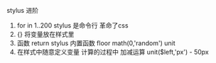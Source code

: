 stylus  进阶
1. for in 1..200
stylus  是命令行  革命了css
2. {} 将变量放在样式里
3. 函数 return
   stylus  内置函数
   floor  math(0,'random')
   unit  
4. 在样式中随意定义变量  计算的过程中
  加减运算  unit($left,'px') - 50px